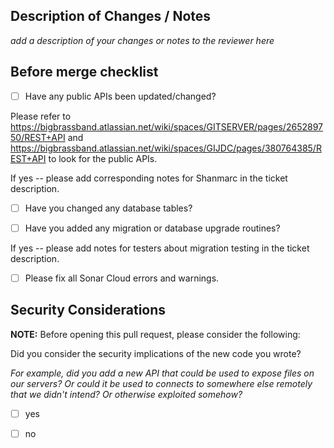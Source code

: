 ## Description of Changes / Notes



_add a description of your changes or notes to the reviewer here_



## Before merge checklist

 - [ ] Have any public APIs been updated/changed?

Please refer to https://bigbrassband.atlassian.net/wiki/spaces/GITSERVER/pages/265289750/REST+API and https://bigbrassband.atlassian.net/wiki/spaces/GIJDC/pages/380764385/REST+API to look for the public APIs.

If yes -- please add corresponding notes for Shanmarc in the ticket description.



 - [ ] Have you changed any database tables?

 - [ ] Have you added any migration or database upgrade routines?

If yes -- please add notes for testers about migration testing in the ticket description.



 - [ ] Please fix all Sonar Cloud errors and warnings.



## Security Considerations

**NOTE:** Before opening this pull request, please consider the following:



Did you consider the security implications of the new code you wrote?  

_For example, did you add a new API that could be used to expose files on our servers? Or could it be used to connects to somewhere else remotely that we didn't intend? Or otherwise exploited somehow?_

- [ ] yes

- [ ] no
